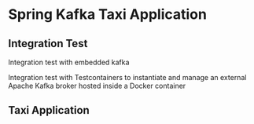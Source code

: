 # Spring Kafka Taxi Application

## Integration Test

Integration test with embedded kafka

Integration test with Testcontainers to instantiate and manage an external Apache Kafka broker hosted inside a Docker container


## Taxi Application